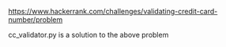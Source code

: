https://www.hackerrank.com/challenges/validating-credit-card-number/problem

cc_validator.py is a solution to the above problem